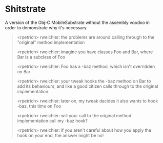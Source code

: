# Shitstrate

A version of the Obj-C MobileSubstrate without the assembly voodoo in order to demonstrate why it's necessary

> &lt;rpetrich&gt; rweichler: the problems are around calling through to the "original" method implementation
> 
> &lt;rpetrich&gt; rweichler: imagine you have classes Foo and Bar, where Bar is a subclass of Foo
> 
> &lt;rpetrich&gt; rweichler: Foo has a -baz method, which isn't overridden on Bar
> 
> &lt;rpetrich&gt; rweichler: your tweak hooks the -baz method on Bar to add its behaviours, and like a good citizen calls through to the original implementation
> 
> &lt;rpetrich&gt; rweichler: later on, my tweak decides it also wants to hook -baz, this time on Foo
> 
> &lt;rpetrich&gt; rweichler: will your call to the original method implementation call my -baz hook?
> 
> &lt;rpetrich&gt; rweichler: if you aren't careful about how you apply the hook on your end, the answer might be no!
